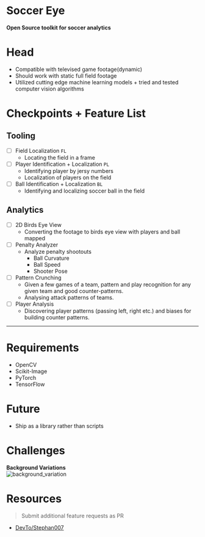 # Soccer Eye 

__Open Source toolkit for soccer analytics__


# Head
- Compatible with televised game footage(dynamic)
- Should work with static full field footage 
- Utilized cutting edge machine learning models + tried and tested computer vision algorithms 


# Checkpoints + Feature List 
## Tooling 
- [ ] Field Localization `FL`
    - Locating the field in a frame 
- [ ] Player Identification + Localization `PL`
    - Identifying player by jersy numbers 
    - Localization of players on the field 
- [ ] Ball Identification + Localization `BL`
    - Identifying and localizing soccer ball in the field 

## Analytics 
- [ ] 2D Birds Eye View 
    - Converting the footage to birds eye view with players and ball mapped 
- [ ] Penalty Analyzer 
    - Analyze penalty shootouts 
        - Ball Curvature 
        - Ball Speed 
        - Shooter Pose 
- [ ] Pattern Crunching 
    - Given a few games of a team, pattern and play recognition for any given team and good counter-patterns. 
    - Analysing attack patterns of teams. 
- [ ] Player Analysis 
    - Discovering player patterns (passing left, right etc.) and biases for building counter patterns. 



--------------------

# Requirements 
- OpenCV 
- Scikit-Image 
- PyTorch 
- TensorFlow


# Future 
- Ship as a library rather than scripts 

# Challenges 
__Background Variations__<br/>
![background_variation]('./assets/background_variation.png')

# Resources 
> Submit additional feature requests as PR 
- [DevTo/Stephan007](https://dev.to/stephan007/open-source-sports-video-analysis-using-maching-learning-2ag4)